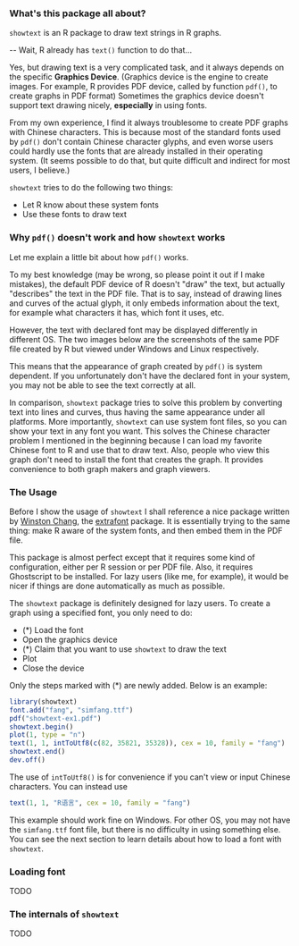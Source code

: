### What's this package all about?
`showtext` is an R package to draw text strings in R graphs.

-- Wait, R already has `text()` function to do that...

Yes, but drawing text is a very complicated task, and it always depends on
the specific **Graphics Device**.
(Graphics device is the engine to create images.
For example, R provides PDF device, called by function `pdf()`,
to create graphs in PDF format)
Sometimes the graphics device doesn't support text drawing nicely,
**especially** in using fonts.

From my own experience, I find it always troublesome to create PDF
graphs with Chinese characters. This is because most of the standard
fonts used by `pdf()` don't contain Chinese character glyphs, and
even worse users could hardly use the fonts that are already installed
in their operating system. (It seems possible to do that, but quite
difficult and indirect for most users, I believe.)

`showtext` tries to do the following two things:

- Let R know about these system fonts
- Use these fonts to draw text

### Why `pdf()` doesn't work and how `showtext` works
Let me explain a little bit about how `pdf()` works.

To my best knowledge (may be wrong, so please point it out if I make
mistakes), the default PDF device of R doesn't "draw" the text,
but actually "describes" the text in the PDF file.
That is to say, instead of drawing lines and curves of the actual glyph,
it only embeds information about the text, for example what characters
it has, which font it uses, etc.

However, the text with declared font may be displayed differently in
different OS. The two images below are the screenshots of the same PDF
file created by R but viewed under Windows and Linux respectively.

This means that the appearance of graph created by `pdf()` is
system dependent. If you unfortunately don't have the declared font
in your system, you may not be able to see the text correctly at all. 

In comparison, `showtext` package tries to solve this problem by
converting text into lines and curves, thus having the same appearance
under all platforms. More importantly, `showtext` can use system font
files, so you can show your text in any font you want.
This solves the Chinese character problem I mentioned in the beginning
because I can load my favorite Chinese font to R and use that to draw
text. Also, people who view this graph don't need to install the font
that creates the graph. It provides convenience to both graph makers
and graph viewers.

### The Usage
Before I show the usage of `showtext` I shall reference a nice package
written by
[Winston Chang](https://github.com/wch),
the [extrafont](https://github.com/wch/extrafont) package.
It is essentially trying to the same thing: make R aware of the system
fonts, and then embed them in the PDF file.

This package is almost perfect except that it requires some kind of
configuration, either per R session or per PDF file. Also, it requires
Ghostscript to be installed. For lazy users (like me, for example),
it would be nicer if things are done automatically as much as possible.

The `showtext` package is definitely designed for lazy users.
To create a graph using a specified font, you only need to do:

- (\*) Load the font
- Open the graphics device
- (\*) Claim that you want to use `showtext` to draw the text
- Plot
- Close the device

Only the steps marked with (\*) are newly added. Below is an example:

```r
library(showtext)
font.add("fang", "simfang.ttf")
pdf("showtext-ex1.pdf")
showtext.begin()
plot(1, type = "n")
text(1, 1, intToUtf8(c(82, 35821, 35328)), cex = 10, family = "fang")
showtext.end()
dev.off()
```

The use of `intToUtf8()` is for convenience if you can't view or input
Chinese characters. You can instead use
```r
text(1, 1, "R语言", cex = 10, family = "fang")
```

This example should work fine on Windows. For other OS, you may not have
the `simfang.ttf` font file, but there is no difficulty in using something
else. You can see the next section to learn details about how to load
a font with `showtext`.

### Loading font
TODO

### The internals of `showtext`
TODO
